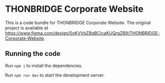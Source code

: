 
  # THONBRIDGE Corporate Website

  This is a code bundle for THONBRIDGE Corporate Website. The original project is available at https://www.figma.com/design/5oKVVqZBqBCicaKUQrgZB9/THONBRIDGE-Corporate-Website.

  ## Running the code

  Run `npm i` to install the dependencies.

  Run `npm run dev` to start the development server.
  